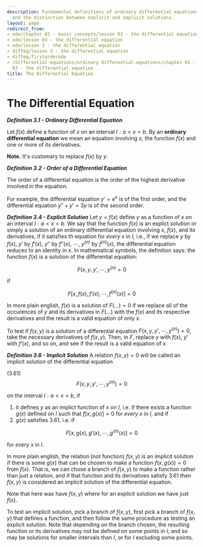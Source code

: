 ```yaml
---
description: Fundamental definitions of ordinary differential equations, their order,
  and the distinction between explicit and implicit solutions.
layout: page
redirect_from:
- ode/chapter 01 - basic concepts/lesson 03 - the differential equation
- ode/lesson 03 - the differential equation
- ode/lesson 3 - the differential equation
- diffeq/lesson 3 - the differential equation
- diffeq/firstorderode
- /differential-equations/ordinary differential-equations/chapter 01 - basic concepts/lesson
  03 - the differential equation
title: The Differential Equation
---
```


# The Differential Equation

***Definition 3.1 - Ordinary Differential Equation***

Let $f(x)$ define a function of $x$ on an interval $I: a < x < b$. By an **ordinary differential equation** we mean an equation involving $x$, the function $f(x)$ and one or more of its derivatives.

**Note.** It's customary to replace $f(x)$ by $y$.

***Definition 3.2 - Order of a Differential Equation***

The order of a differential equation is the order of the highest derivative involved in the equation.

For example, the differential equation $y' = e^x$ is of the first order, and the differential equation $y'' + y' = 3y$ is  of the second order.

***Definition 3.4 - Explicit Solution***
Let $y = f(x)$ define $y$ as a function of $x$ on an interval $I: a < x < b$. We say that the function $f(x)$ is an explict solution or simply a solution of an ordinary differential equation involving $x$, $f(x)$, and its derivatives, if it satisfies th equation for *every* $x$ in $I$, i.e., if we replace $y$ by $f(x)$, $y'$ by $f'(x)$, $y''$ by $f''(x)$, $\cdots$, $y^{(n)}$ by $f^{(n)}(x)$, the differential equation reduces to an identity in $x$. In mathematical symbols, the definition says: the function $f(x)$ is a solution of the differential equation:

$$F(x,y,y',\cdots,y^{(n)} = 0$$

if 

$$F[x,f(x),f'(x),\cdots,f^{(n)}(x)] = 0$$

In more plain english, $f(x)$ is a solution of $F(\ldots) = 0$ if we replace all of the occurences of $y$ and its derivatives in $F(...)$ with the $f(x)$ and its respective derivatives and the result is a valid equation of only $x$.

To test if $f(x,y)$ is a solution of a differential equation $F(x, y, y',\cdots,y^{(n)}) = 0$, take the necessary derivatives of $f(x,y)$. Then, in $F$, replace $y$ with $f(x)$, $y'$ with $f'(x)$, and so on, and see if the result is a valid equation of $x$.

***Definition 3.6 - Implicit Solution***
A relation $f(x,y) = 0$ will be called an implicit solution of the differential equation

(3.61) $$F(x,y,y',\cdots,y^{(n)}) = 0$$

on the interval $I: a < x < b$, if

1. it defines $y$ as an implict function of $x$ on $I$, i.e. if there exists a function $g(x)$ defined on $I$ such that $f[x,g(x)] = 0$ for *every* $x$ in $I$, and if
2. $g(x)$ satisfies 3.61, i.e. if

$$F[x,g(x),g'(x),\cdots,g^{(n)}(x)] = 0$$

for *every* $x$ in $I$.

In more plain english, the relation (not function) $f(x,y)$ is an implicit solution if there is some $g(x)$ that can be chosen to make a function $f(x,g(x)) = 0$ from $f(x)$. That is, we can chose a branch of $f(x,y)$ to make a function rather than just a relation, and if that function and its derivatives satisfy 3.61 then $f(x,y)$ is considered an implicit solution of the differential equation.

Note that here was have $f(x,y)$ where for an explicit solution we have just $f(x)$.

To test an implicit solution, pick a branch of $f(x,y)$, first pick a branch of $f(x,y)$ that defines a function, and then follow the same procedure as testing an explicit solution. Note that depending on the branch chosen, the resulting function or its derivatives may not be defined on some points in $I$, and so may be solutions for smaller intervals than $I$, or for $I$ excluding some points.